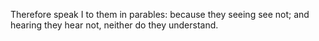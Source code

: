 Therefore speak I to them in parables: because they seeing see not; and hearing they hear not, neither do they understand.
